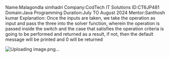Name:Malagondla simhadri
Company:CodTech IT Solutions
ID:CT6JP481
Domain:Java Programming
Duration:July TO August 2024
Mentor:Santhosh kumar
Explanation: 
Once the inputs are taken, we take the operation as input and pass the three into the solver function, wherein the operation is passed inside the switch and the case that satisfies the operation criteria is going to be performed and returned as a result, if not, then the default message will be printed and 0 will be returned



![Uploading image.png…]()

